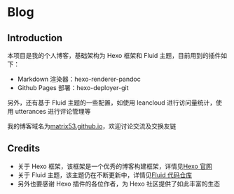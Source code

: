 # Blog

## Introduction

本项目是我的个人博客，基础架构为 Hexo 框架和 Fluid 主题，目前用到的插件如下：

- Markdown 渲染器：hexo-renderer-pandoc
- Github Pages 部署：hexo-deployer-git

另外，还有基于 Fluid 主题的一些配置，如使用 leancloud 进行访问量统计，使用 utterances 进行评论管理等

我的博客域名为[matrix53.github.io](https://matrix53.github.io)，欢迎讨论交流及交换友链

## Credits

- 关于 Hexo 框架，该框架是一个优秀的博客构建框架，详情见[Hexo 官网](https://hexo.io/)
- 关于 Fluid 主题，该主题仍在不断更新中，详情见[Fluid 代码仓库](https://github.com/fluid-dev/hexo-theme-fluid)
- 另外也要感谢 Hexo 插件的各位作者，为 Hexo 社区提供了如此丰富的生态
